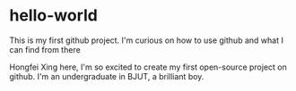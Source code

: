# hello-world
This is my first github project. I'm curious  on how to use github and what I can find from there


Hongfei Xing here, I'm so excited to create my first open-source project on github. I'm an undergraduate in BJUT, a brilliant boy.


